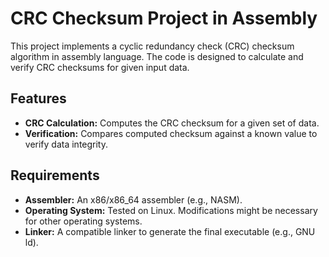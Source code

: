 # CRC Checksum Project in Assembly

This project implements a cyclic redundancy check (CRC) checksum algorithm in assembly language. The code is designed to calculate and verify CRC checksums for given input data.

## Features

- **CRC Calculation:** Computes the CRC checksum for a given set of data.
- **Verification:** Compares computed checksum against a known value to verify data integrity.

## Requirements

- **Assembler:** An x86/x86_64 assembler (e.g., NASM).
- **Operating System:** Tested on Linux. Modifications might be necessary for other operating systems.
- **Linker:** A compatible linker to generate the final executable (e.g., GNU ld).
